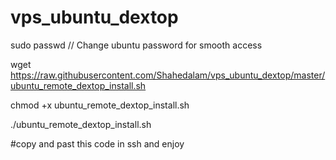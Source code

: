 # vps_ubuntu_dextop


sudo passwd // Change ubuntu password for smooth access 

wget https://raw.githubusercontent.com/Shahedalam/vps_ubuntu_dextop/master/ubuntu_remote_dextop_install.sh

chmod +x ubuntu_remote_dextop_install.sh

./ubuntu_remote_dextop_install.sh


#copy and past this code in ssh and enjoy
